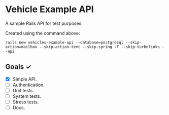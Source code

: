 # Vehicle Example API

A sample Rails API for test purposes.

Created using the command above:

```shell
rails new vehicles-example-api --database=postgresql --skip-action=mailbox --skip-action-text --skip-spring -T --skip-turbolinks --api
```

## Goals ✓

- [x] Simple API.
- [ ] Authentication.
- [ ] Unit tests.
- [ ] System tests.
- [ ] Stress tests.
- [ ] Docs.
